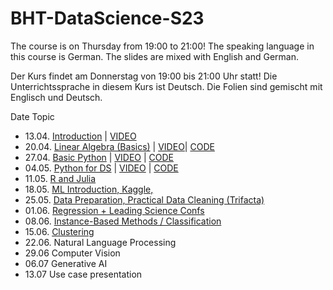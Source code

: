 # BHT-DataScience-S23

The course is on Thursday from 19:00 to 21:00! The speaking language in this course is German. The slides are mixed with English and German.

Der Kurs findet am Donnerstag von 19:00 bis 21:00 Uhr statt! Die Unterrichtssprache in diesem Kurs ist Deutsch. Die Folien sind gemischt mit Englisch und Deutsch.

Date Topic

* 13.04. [Introduction](https://miro.com/app/board/uXjVO-23Bog=/?share_link_id=260284173459)  | [VIDEO](https://bbb-scalelite.bht-berlin.de/playback/presentation/2.3/0a7bb114d2978053b08ef1a92f446820b08317e9-1681404751269)
* 20.04. [Linear Algebra (Basics)](https://miro.com/app/board/uXjVPmKtogo=/?share_link_id=527224809592) | [VIDEO](https://bbb-scalelite.bht-berlin.de/playback/presentation/2.3/0a7bb114d2978053b08ef1a92f446820b08317e9-1682009361029)| [CODE](/linearAlgebra)
* 27.04.  [Basic Python](https://miro.com/app/board/uXjVMdYMdH4=/?share_link_id=963898543783) | [VIDEO](https://bbb-scalelite.bht-berlin.de/playback/presentation/2.3/0a7bb114d2978053b08ef1a92f446820b08317e9-1682614351618) | [CODE](/python)
* 04.05.  [Python for DS](https://miro.com/app/board/uXjVO5ML9R0=/?share_link_id=96512781307) | [VIDEO](https://bbb-scalelite.bht-berlin.de/playback/presentation/2.3/0a7bb114d2978053b08ef1a92f446820b08317e9-1683219520202) | [CODE](/python-DS)
* 11.05. [R and Julia](https://miro.com/app/board/uXjVO3ukZn8=/?share_link_id=159651251863)
* 18.05. [ML Introduction, Kaggle, ](https://miro.com/app/board/uXjVO19q2PE=/?share_link_id=477884957729)
* 25.05. [Data Preparation, Practical Data Cleaning (Trifacta)](https://miro.com/app/board/uXjVOz7P-_o=/?share_link_id=509968372840)
* 01.06. [Regression + Leading Science Confs](https://miro.com/app/board/uXjVOviVUz0=/?share_link_id=913790249548)
* 08.06. [Instance-Based Methods / Classification](https://miro.com/app/board/uXjVOuNobf8=/?share_link_id=12016369354)
* 15.06. [Clustering](https://miro.com/app/board/uXjVOrUdLD8=/?share_link_id=879427890678)
* 22.06. Natural Language Processing
* 29.06 Computer Vision
* 06.07 Generative AI
* 13.07 Use case presentation
